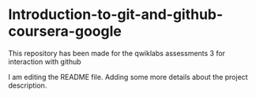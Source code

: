 # Introduction-to-git-and-github-coursera-google
This repository has been made for the qwiklabs assessments 3 for interaction with github

I am editing the README file. Adding some more details about the project description.

